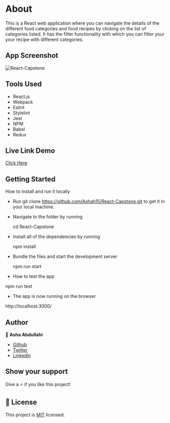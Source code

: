# About

This is a React web application where you can navigate the details of the different food categories and food recipes by clicking on the list of categories listed. It has the filter functionality with which you can filter your your recipe with different categories.

## App Screenshot
![React-Capstone](https://user-images.githubusercontent.com/25789605/144086651-1e1c8da3-a8e3-418d-bdee-335e90e4669a.png)

## Tools Used

- React.js
- Webpack
- Eslint
- Stylelint
- Jest
- NPM
- Babel
- Redux

## Live Link Demo
[Click Here](https://friendly-dubinsky-626bba.netlify.app/)

## Getting Started

How to install and run it locally

- Run git clone https://github.com/Ashah15/React-Capstone.git to get it in your local machine.

- Navigate to the folder by running

  cd React-Capstone
  
- Install all of the dependencies by running
  
  npm install
  
- Bundle the files and start the development server

  npm run start
  
- How to test the app

npm run test
  
- The app is now running on the browser

 http://localhost:3000/

## Author

👤 **Asha Abdullahi**

-  [Github](https://github.com/Ashah15)
-  [Twitter](https://twitter.com/AshaAbdullahi13)
-  [Linkedin](https://www.linkedin.com/in/ashaabdullahi/)

## Show your support

Give a ⭐️ if you like this project!

## 📝 License

This project is [MIT](https://opensource.org/licenses/MIT) licensed.
